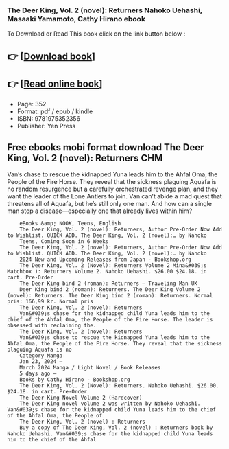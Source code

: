 ### The Deer King, Vol. 2 (novel): Returners Nahoko Uehashi, Masaaki Yamamoto, Cathy Hirano ebook

To Download or Read This book click on the link button below :

## 👉  [**[Download book](http://filesbooks.info/download.php?group=book&from=github.com&id=703625&lnk=1066 "Download book")**]

## 👉  [**[Read online book](http://filesbooks.info/download.php?group=book&from=github.com&id=703625&lnk=1066 "Read online book")**]


* Page: 352
* Format: pdf / epub / kindle
* ISBN: 9781975352356
* Publisher: Yen Press



## Free ebooks mobi format download The Deer King, Vol. 2 (novel): Returners CHM



Van’s chase to rescue the kidnapped Yuna leads him to the Ahfal Oma, the People of the Fire Horse. They reveal that the sickness plaguing Aquafa is no random resurgence but a carefully orchestrated revenge plan, and they want the leader of the Lone Antlers to join. Van can’t abide a mad quest that threatens all of Aquafa, but he’s still only one man. And how can a single man stop a disease—especially one that already lives within him?


        eBooks &amp; NOOK, Teens, English
        The Deer King, Vol. 2 (novel): Returners, Author Pre-Order Now Add to Wishlist. QUICK ADD. The Deer King, Vol. 2 (novel):… by Nahoko 
        Teens, Coming Soon in 6 Weeks
        The Deer King, Vol. 2 (novel): Returners, Author Pre-Order Now Add to Wishlist. QUICK ADD. The Deer King, Vol. 2 (novel):… by Nahoko 
        2024 New and Upcoming Releases from Japan - Bookshop.org
        The Deer King, Vol. 2 (Novel): Returners Volume 2 Mina&#039;s Matchbox ): Returners Volume 2. Nahoko Uehashi. $26.00 $24.18. in cart. Pre-Order 
        The Deer King bind 2 (roman): Returners – Traveling Man UK
        Deer King bind 2 (roman): Returners. The Deer King Volume 2 (novel): Returners. The Deer King bind 2 (roman): Returners. Normal pris: 166,99 kr. Normal pris 
        The Deer King, Vol. 2 (novel): Returners
        Van&#039;s chase for the kidnapped child Yuna leads him to the chief of the Ahfal Oma, the People of the Fire Horse. The leader is obsessed with reclaiming the.
        The Deer King, Vol. 2 (novel): Returners
        Van&#039;s chase to rescue the kidnapped Yuna leads him to the Ahfal Oma, the People of the Fire Horse. They reveal that the sickness plaguing Aquafa is no 
        Category Manga
        Jan 23, 2024 —
        March 2024 Manga / Light Novel / Book Releases
        5 days ago —
        Books by Cathy Hirano - Bookshop.org
        The Deer King, Vol. 2 (Novel): Returners. Nahoko Uehashi. $26.00. $24.18. in cart. Pre-Order 
        The Deer King Novel Volume 2 (Hardcover)
        The Deer King novel volume 2 was written by Nahoko Uehashi. Van&#039;s chase for the kidnapped child Yuna leads him to the chief of the Ahfal Oma, the People of 
        The Deer King, Vol. 2 (novel) : Returners
        Buy a copy of The Deer King, Vol. 2 (novel) : Returners book by Nahoko Uehashi. Van&#039;s chase for the kidnapped child Yuna leads him to the chief of the Ahfal 
    




